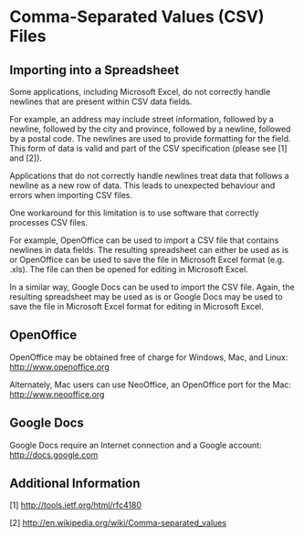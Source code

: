 # Comma-Separated Values (CSV) Files

## Importing into a Spreadsheet

Some applications, including Microsoft Excel, do not correctly handle newlines
that are present within CSV data fields.

For example, an address may include street information, followed by a newline,
followed by the city and province, followed by a newline, followed by a postal
code. The newlines are used to provide formatting for the field. This form of
data is valid and part of the CSV specification (please see [1] and [2]).

Applications that do not correctly handle newlines treat data that follows a
newline as a new row of data. This leads to unexpected behaviour and errors
when importing CSV files.

One workaround for this limitation is to use software that correctly processes
CSV files.

For example, OpenOffice can be used to import a CSV file that contains newlines
in data fields. The resulting spreadsheet can either be used as is or OpenOffice
can be used to save the file in Microsoft Excel format (e.g. .xls). The file
can then be opened for editing in Microsoft Excel.

In a similar way, Google Docs can be used to import the CSV file. Again, the
resulting spreadsheet may be used as is or Google Docs may be used to save the
file in Microsoft Excel format for editing in Microsoft Excel.


## OpenOffice

OpenOffice may be obtained free of charge for Windows, Mac, and Linux:
http://www.openoffice.org

Alternately, Mac users can use NeoOffice, an OpenOffice port for the Mac:
http://www.neooffice.org


## Google Docs

Google Docs require an Internet connection and a Google account:
http://docs.google.com


## Additional Information

[1] http://tools.ietf.org/html/rfc4180

[2] http://en.wikipedia.org/wiki/Comma-separated_values